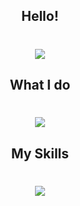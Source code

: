 <h2 align="center"> Hello! </h2>
<div align="center">
  <h1 align="center">
    <a href="https://git.io/typing-svg">
    <img src="https://readme-typing-svg.herokuapp.com?color=%23646464A1&size=30&center=true&vCenter=true&lines=Hello+from+Revel!;Nice+to+meet+you!">
  </a>
</h1>
</div>
    
<h2 align="center"> What I do </h2>
<div align="center">
  <h1 align="center">
    <a href="https://git.io/typing-svg">
    <img src="https://readme-typing-svg.herokuapp.com?color=%23646464A1&size=30&center=true&vCenter=true&lines=Exploit+Virus+Programs">
  </a>
</h1>
</div>

<h2 align="center"> My Skills </h2>
<div align="center">
  <h1 align="center">
    <a href="https://git.io/typing-svg">
    <img src="https://readme-typing-svg.herokuapp.com?color=%23646464A1&size=30&center=true&vCenter=true&lines=Python+%2F+Batch+%2F+C%23">
  </a>
</h1>
</div>
